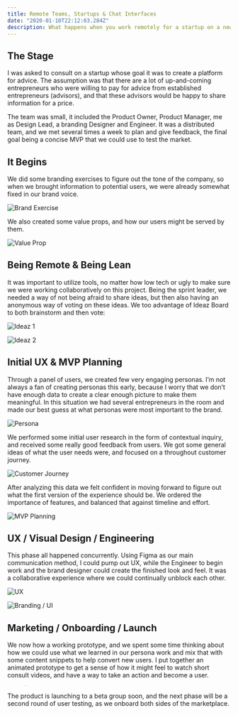 ```yaml
---
title: Remote Teams, Startups & Chat Interfaces
date: "2020-01-10T22:12:03.284Z"
description: What happens when you work remotely for a startup on a new idea.
---
```


## The Stage
I was asked to consult on a startup whose goal it was to create a platform for advice. The assumption was that there are a lot of up-and-coming entrepreneurs who were willing to pay for advice from established entrepreneurs (advisors), and that these advisors would be happy to share information for a price.

The team was small, it included the Product Owner,  Product Manager, me as Design Lead, a branding Designer and Engineer. It was a distributed team, and we met several times a week to plan and give feedback, the final goal being a concise MVP that we could use to test the market.

## It Begins
We did some branding exercises to figure out the tone of the company, so when we brought information to potential users, we were already somewhat fixed in our brand voice.

![Brand Exercise](./brand-exercise.png)

We also created some value props, and how our users might be served by them.

![Value Prop](./value-prop.jpg)

## Being Remote & Being Lean
It was important to utilize tools, no matter how low tech or ugly to make sure we were working collaboratively on this project. Being the sprint leader, we needed a way of not being afraid to share ideas, but then also having an anonymous way of voting on these ideas. We too advantage of Ideaz Board to both brainstorm and then vote:

![Ideaz 1](./ideaz1.png)

![Ideaz 2](./ideaz2.png)

## Initial UX & MVP Planning
Through a panel of users, we created few very engaging personas. I’m not always a fan of creating personas this early, because I worry that we don’t have enough data to create a clear enough picture to make them meaningful. In this situation we had several entrepreneurs in the room and made our best guess at what personas were most important to the brand.

![Persona](./persona.jpg)

We performed some initial user research in the form of contextual inquiry, and received some really good feedback from users. We got some general ideas of what the user needs were, and focused on a throughout customer journey.

![Customer Journey](./customer-journey.jpg)

After analyzing this data we felt confident in moving forward to figure out what the first version of the experience should be. We ordered the importance of features, and balanced that against timeline and effort.

![MVP Planning](./mvp-flow.jpg)

## UX / Visual Design / Engineering
This phase all happened concurrently. Using Figma as our main communication method, I could pump out UX, while the Engineer to begin work and the brand designer could create the finished look and feel. It was a collaborative experience where we could continually unblock each other.

![UX](./ux.png)

![Branding / UI](./branding.png)

## Marketing / Onboarding / Launch
We now how a working prototype, and we spent some time thinking about how we could use what we learned in our persona work and mix that with some content snippets to help convert new users. I put together an animated prototype to get a sense of how it might feel to watch short consult videos, and have a way to take an action and become a user.

<figure class="video_container">
  <iframe width="3 " height="2" src="https://www.youtube.com/embed/c4SKOxz3I_U?controls=0" frameborder="0" theme="light" allow="accelerometer; autoplay; encrypted-media; gyroscope; picture-in-picture" allowfullscreen></iframe>
</figure>

The product is launching to a beta group soon, and the next phase will be a second round of user testing, as we onboard both sides of the marketplace.
